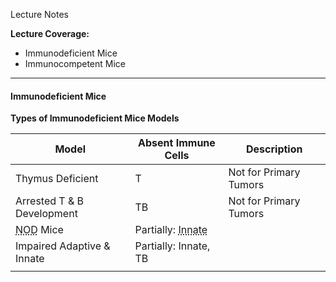 Lecture Notes

**Lecture Coverage:**
- Immunodeficient Mice
- Immunocompetent Mice

---
#### **Immunodeficient Mice**
**Types of Immunodeficient Mice Models**

| Model                                            | Absent Immune Cells                                        | Description            |
| ------------------------------------------------ | ---------------------------------------------------------- | ---------------------- |
| Thymus Deficient                                 | T                                                          | Not for Primary Tumors |
| Arrested T & B Development                       | TB                                                         | Not for Primary Tumors |
| <abbr Title="Non-Obese Diabetic">NOD</abbr> Mice | Partially: <abbr Title="NK, Macrophage & DC">Innate</abbr> |                        |
| Impaired Adaptive & Innate                       | Partially: Innate, TB                                      |                        |
|                                                  |                                                            |                        |
